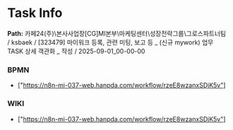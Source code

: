 # Task Info

**Path:** 카페24(주)\본사사업장\[CG]MI본부\마케팅센터\성장전략그룹\그로스파트너팀 / ksbaek / [323479] 마이워크 등록, 관련 미팅, 보고 등 _ (신규 mywork) 업무 TASK 상세 객관화 _ 작성 / 2025-09-01_00-00-00

### BPMN
- ["https://n8n-mi-037-web.hanpda.com/workflow/rzeE8wzanxSDjK5v"]

### WIKI
- ["https://n8n-mi-037-web.hanpda.com/workflow/rzeE8wzanxSDjK5v"]

